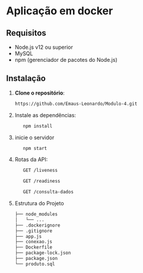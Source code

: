 # Aplicação em docker

## Requisitos

- Node.js v12 ou superior
- MySQL
- npm (gerenciador de pacotes do Node.js)

## Instalação

1. **Clone o repositório**:

   ```bash
   https://github.com/Emaus-Leonardo/Modulo-4.git

2. Instale as dependências:

   ```bash
      npm install

3. inicie o servidor

   ```bash
      npm start
   
5. Rotas da API:

   ```bash
      GET /liveness
   ```
   
   ```bash
      GET /readiness
   ```
   
   ```bash
      GET /consulta-dados
   ```

6. Estrutura do Projeto

   ```bash
   ├── node_modules
   │   └── ...
   ├── .dockerignore
   ├── .gitignore
   ├── app.js
   ├── conexao.js
   ├── Dockerfile
   ├── package-lock.json
   ├── package.json
   └── produto.sql
   ```
